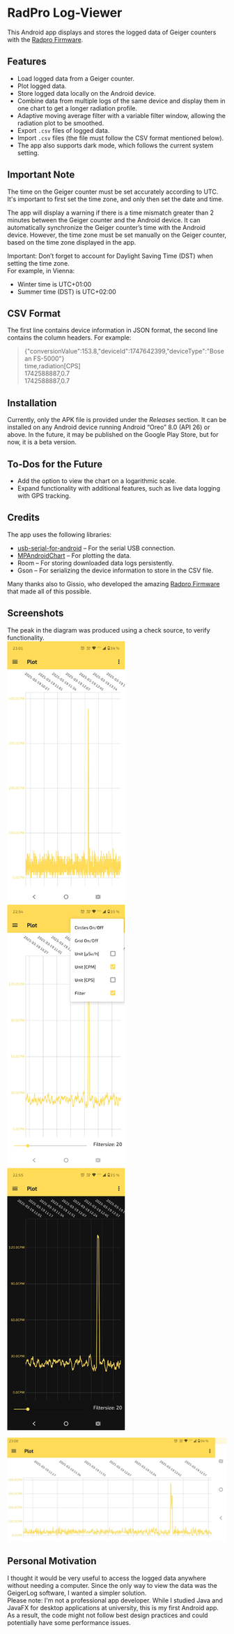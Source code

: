 # RadPro Log-Viewer

This Android app displays and stores the logged data of Geiger counters with the [Radpro Firmware](https://github.com/Gissio/radpro).

## Features
- Load logged data from a Geiger counter.
- Plot logged data.
- Store logged data locally on the Android device.
- Combine data from multiple logs of the same device and display them in one chart to get a longer radiation profile.
- Adaptive moving average filter with a variable filter window, allowing the radiation plot to be smoothed.
- Export `.csv` files of logged data.
- Import `.csv` files (the file must follow the CSV format mentioned below).
- The app also supports dark mode, which follows the current system setting.

## Important Note
The time on the Geiger counter must be set accurately according to UTC. It's important to first set the time zone, and only then set the date and time.

The app will display a warning if there is a time mismatch greater than 2 minutes between the Geiger counter and the Android device. It can automatically synchronize the Geiger counter’s time with the Android device. However, the time zone must be set manually on the Geiger counter, based on the time zone displayed in the app.

Important: Don’t forget to account for Daylight Saving Time (DST) when setting the time zone.  
For example, in Vienna:  
- Winter time is UTC+01:00
- Summer time (DST) is UTC+02:00 
## CSV Format

The first line contains device information in JSON format, the second line contains the column headers. For example:
>{"conversionValue":153.8,"deviceId":1747642399,"deviceType":"Bosean FS-5000"}  
>time,radiation[CPS]  
>1742588887,0.7  
>1742588887,0.7  

## Installation

Currently, only the APK file is provided under the *Releases* section. It can be installed on any Android device running Android “Oreo” 8.0 (API 26) or above. In the future, it may be published on the Google Play Store, but for now, it is a beta version.

## To-Dos for the Future

- Add the option to view the chart on a logarithmic scale.
- Expand functionality with additional features, such as live data logging with GPS tracking.

## Credits

The app uses the following libraries:
- [usb-serial-for-android](https://github.com/mik3y/usb-serial-for-android) – For the serial USB connection.
- [MPAndroidChart](https://github.com/PhilJay/MPAndroidChart) – For plotting the data.
- Room – For storing downloaded data logs persistently.
- Gson – For serializing the device information to store in the CSV file.

Many thanks also to Gissio, who developed the amazing [Radpro Firmware](https://github.com/Gissio/radpro) that made all of this possible.

## Screenshots

The peak in the diagram was produced using a check source, to verify functionality.  
<img src="screenshots/screenshot2.jpeg" height="600"> <img src="screenshots/screenshot3.jpeg" height="600"> <img src="screenshots/screenshot4.jpeg" height="600">  

<img src="screenshots/screenshot1.jpeg">

## Personal Motivation

I thought it would be very useful to access the logged data anywhere without needing a computer. Since the only way to view the data was the GeigerLog software, I wanted a simpler solution.  
Please note: I'm not a professional app developer. While I studied Java and JavaFX for desktop applications at university, this is my first Android app. As a result, the code might not follow best design practices and could potentially have some performance issues.

